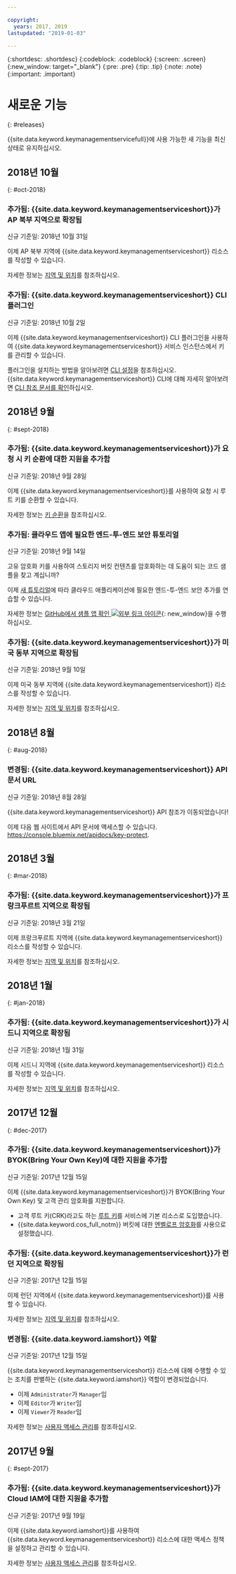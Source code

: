 ```yaml
---

copyright:
  years: 2017, 2019
lastupdated: "2019-01-03"

---
```


{:shortdesc: .shortdesc}
{:codeblock: .codeblock}
{:screen: .screen}
{:new_window: target="_blank"}
{:pre: .pre}
{:tip: .tip}
{:note: .note}
{:important: .important}

# 새로운 기능
{: #releases}

{{site.data.keyword.keymanagementservicefull}}에 사용 가능한 새 기능을 최신 상태로 유지하십시오. 

## 2018년 10월
{: #oct-2018}

### 추가됨: {{site.data.keyword.keymanagementserviceshort}}가 AP 북부 지역으로 확장됨
신규 기준일: 2018년 10월 31일

이제 AP 북부 지역에 {{site.data.keyword.keymanagementserviceshort}} 리소스를 작성할 수 있습니다. 

자세한 정보는 [지역 및 위치](/docs/services/key-protect/regions.html)를 참조하십시오.

### 추가됨: {{site.data.keyword.keymanagementserviceshort}} CLI 플러그인
신규 기준일: 2018년 10월 2일

이제 {{site.data.keyword.keymanagementserviceshort}} CLI 플러그인을 사용하여 {{site.data.keyword.keymanagementserviceshort}} 서비스 인스턴스에서 키를 관리할 수 있습니다.

플러그인을 설치하는 방법을 알아보려면 [CLI 설정](/docs/services/key-protect/set-up-cli.html)을 참조하십시오. {{site.data.keyword.keymanagementserviceshort}} CLI에 대해 자세히 알아보려면 [CLI 참조 문서를 확인](/docs/services/key-protect/cli-reference.html)하십시오.

## 2018년 9월
{: #sept-2018}

### 추가됨: {{site.data.keyword.keymanagementserviceshort}}가 요청 시 키 순환에 대한 지원을 추가함
신규 기준일: 2018년 9월 28일

이제 {{site.data.keyword.keymanagementserviceshort}}를 사용하여 요청 시 루트 키를 순환할 수 있습니다.

자세한 정보는 [키 순환](/docs/services/key-protect/rotate-keys.html)을 참조하십시오.

### 추가됨: 클라우드 앱에 필요한 엔드-투-엔드 보안 튜토리얼
신규 기준일: 2018년 9월 14일

고유 암호화 키를 사용하여 스토리지 버킷 컨텐츠를 암호화하는 데 도움이 되는 코드 샘플을 찾고 계십니까?

이제 [새 튜토리얼](/docs/tutorials/cloud-e2e-security.html)에 따라 클라우드 애플리케이션에 필요한 엔드-투-엔드 보안 추가를 연습할 수 있습니다.

자세한 정보는 [GitHub에서 샘플 앱 확인 ![외부 링크 아이콘](../../icons/launch-glyph.svg "외부 링크 아이콘")](https://github.com/IBM-Cloud/secure-file-storage){: new_window}을 수행하십시오.

### 추가됨: {{site.data.keyword.keymanagementserviceshort}}가 미국 동부 지역으로 확장됨
신규 기준일: 2018년 9월 10일

이제 미국 동부 지역에 {{site.data.keyword.keymanagementserviceshort}} 리소스를 작성할 수 있습니다. 

자세한 정보는 [지역 및 위치](/docs/services/key-protect/regions.html)를 참조하십시오.

## 2018년 8월
{: #aug-2018}

### 변경됨: {{site.data.keyword.keymanagementserviceshort}} API 문서 URL
신규 기준일: 2018년 8월 28일

{{site.data.keyword.keymanagementserviceshort}} API 참조가 이동되었습니다! 

이제 다음 웹 사이트에서 API 문서에 액세스할 수 있습니다.
https://console.bluemix.net/apidocs/key-protect. 

## 2018년 3월
{: #mar-2018}

### 추가됨: {{site.data.keyword.keymanagementserviceshort}}가 프랑크푸르트 지역으로 확장됨
신규 기준일: 2018년 3월 21일

이제 프랑크푸르트 지역에 {{site.data.keyword.keymanagementserviceshort}} 리소스를 작성할 수 있습니다. 

자세한 정보는 [지역 및 위치](/docs/services/key-protect/regions.html)를 참조하십시오.

## 2018년 1월
{: #jan-2018}

### 추가됨: {{site.data.keyword.keymanagementserviceshort}}가 시드니 지역으로 확장됨
신규 기준일: 2018년 1월 31일

이제 시드니 지역에 {{site.data.keyword.keymanagementserviceshort}} 리소스를 작성할 수 있습니다. 

자세한 정보는 [지역 및 위치](/docs/services/key-protect/regions.html)를 참조하십시오.

## 2017년 12월
{: #dec-2017}

### 추가됨: {{site.data.keyword.keymanagementserviceshort}}가 BYOK(Bring Your Own Key)에 대한 지원을 추가함
신규 기준일: 2017년 12월 15일

이제 {{site.data.keyword.keymanagementserviceshort}}가 BYOK(Bring Your Own Key) 및 고객 관리 암호화를 지원합니다.

- 고객 루트 키(CRK)라고도 하는 [루트 키](/docs/services/key-protect/concepts/envelope-encryption.html#key-types)를 서비스에 기본 리소스로 도입했습니다. 
- {{site.data.keyword.cos_full_notm}} 버킷에 대한 [엔벨로프 암호화](/docs/services/key-protect/integrations/integrate-cos.html#kp-cos-how)를 사용으로 설정했습니다.

### 추가됨: {{site.data.keyword.keymanagementserviceshort}}가 런던 지역으로 확장됨
신규 기준일: 2017년 12월 15일

이제 런던 지역에서 {{site.data.keyword.keymanagementserviceshort}}를 사용할 수 있습니다. 

자세한 정보는 [지역 및 위치](/docs/services/key-protect/regions.html)를 참조하십시오.

### 변경됨: {{site.data.keyword.iamshort}} 역할
신규 기준일: 2017년 12월 15일

{{site.data.keyword.keymanagementserviceshort}} 리소스에 대해 수행할 수 있는 조치를 판별하는 {{site.data.keyword.iamshort}} 역할이 변경되었습니다.

- 이제 `Administrator`가 `Manager`임
- 이제 `Editor`가 `Writer`임
- 이제 `Viewer`가 `Reader`임

자세한 정보는 [사용자 액세스 관리](/docs/services/key-protect/manage-access.html)를 참조하십시오.

## 2017년 9월
{: #sept-2017}

### 추가됨: {{site.data.keyword.keymanagementserviceshort}}가 Cloud IAM에 대한 지원을 추가함
신규 기준일: 2017년 9월 19일

이제 {{site.data.keyword.iamshort}}를 사용하여 {{site.data.keyword.keymanagementserviceshort}} 리소스에 대한 액세스 정책을 설정하고 관리할 수 있습니다.

자세한 정보는 [사용자 액세스 관리](/docs/services/key-protect/manage-access.html)를 참조하십시오.
